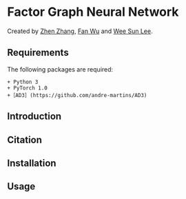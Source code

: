 # Factor Graph Neural Network

Created by [Zhen Zhang](https://zzhang.org), [Fan Wu](https://github.com/kkkkahlua) and [Wee Sun Lee](https://www.comp.nus.edu.sg/~leews/). 

## Requirements
The following packages are required: 

    + Python 3 
    + PyTorch 1.0
    +［AD3］(https://github.com/andre-martins/AD3)

## Introduction

## Citation


## Installation


## Usage
